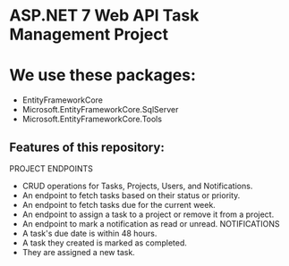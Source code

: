 # ASP.NET 7 Web API Task Management Project

# We use these packages:
- EntityFrameworkCore
- Microsoft.EntityFrameworkCore.SqlServer
- Microsoft.EntityFrameworkCore.Tools


## Features of this repository:
PROJECT ENDPOINTS
- CRUD operations for Tasks, Projects, Users, and Notifications.
- An endpoint to fetch tasks based on their status or priority.
- An endpoint to fetch tasks due for the current week.
- An endpoint to assign a task to a project or remove it from a project.
- An endpoint to mark a notification as read or unread.
NOTIFICATIONS
- A task's due date is within 48 hours.
- A task they created is marked as completed.
- They are assigned a new task.

